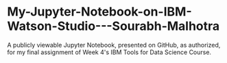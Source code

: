 # My-Jupyter-Notebook-on-IBM-Watson-Studio---Sourabh-Malhotra
A publicly viewable Jupyter Notebook, presented on GitHub, as authorized, for my final assignment of Week 4's IBM Tools for Data Science Course.
